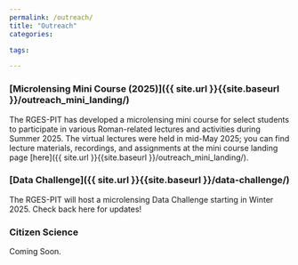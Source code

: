 ```yaml
---
permalink: /outreach/
title: "Outreach"
categories:

tags:

---
```



### [Microlensing Mini Course (2025)]({{ site.url }}{{site.baseurl }}/outreach_mini_landing/)

The RGES-PIT has developed a microlensing mini course for select students to participate in various Roman-related lectures and activities during 
Summer 2025. The virtual lectures were held in mid-May 2025; you can find lecture materials, recordings, and assignments at the mini course
landing page [here]({{ site.url }}{{site.baseurl }}/outreach_mini_landing/).

### [Data Challenge]({{ site.url }}{{site.baseurl }}/data-challenge/)

The RGES-PIT will host a microlensing Data Challenge starting in Winter 2025. Check back here for updates!

### Citizen Science

Coming Soon.
